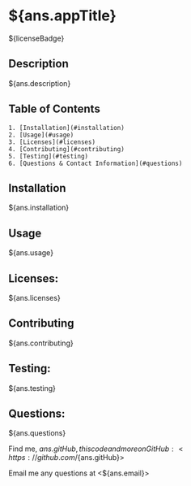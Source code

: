 
# ${ans.appTitle}

${licenseBadge}

## Description

${ans.description}

## Table of Contents

    1. [Installation](#installation)
    2. [Usage](#usage)
    3. [Licenses](#licenses)
    4. [Contributing](#contributing)
    5. [Testing](#testing) 
    6. [Questions & Contact Information](#questions)

## Installation

${ans.installation}

## Usage

${ans.usage}

## Licenses: 

${ans.licenses}

## Contributing

${ans.contributing}

## Testing: 

${ans.testing}

## Questions:

${ans.questions}

Find me, ${ans.gitHub}, this code and more on GitHub: <https://github.com/${ans.gitHub}>

Email me any questions at <${ans.email}>
